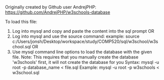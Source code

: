 Originally created by Github user AndrejPHP: https://github.com/AndrejPHP/w3schools-database

To load this file:
1. Log into mysql and copy and paste the content into the sql prompt
OR
2. Log into mysql and use the source command:
    example: source c:/Users/jonsh/Desktop/workspace/study/COMP520/sql/w3school/w3school.sql
OR
3. Use mysql command line options to load the database with the given file.
    Note: This requires that you manually create the database 'w3schools' first, it will not create the database for you
    Syntax: mysql -u root -p database_name < file.sql
    Example: mysql -u root -p w3schools < w3school.sql
